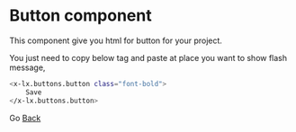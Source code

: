 # Button component
This component give you html for button for your project.


You just need to copy below tag and paste at place you want to show flash message,

```bash
<x-lx.buttons.button class="font-bold">
    Save
</x-lx.buttons.button>
```

Go [Back](../README.md)